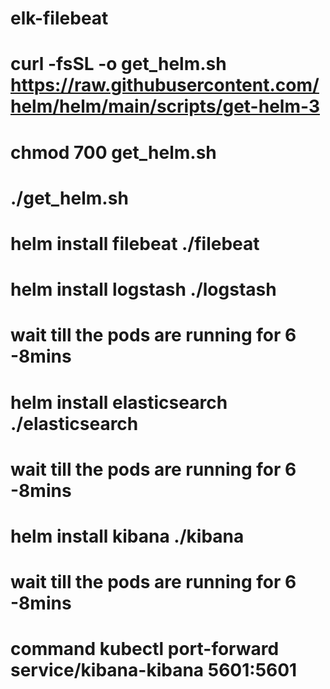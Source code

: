 # elk-filebeat

 # curl -fsSL -o get_helm.sh https://raw.githubusercontent.com/helm/helm/main/scripts/get-helm-3
 # chmod 700 get_helm.sh
 # ./get_helm.sh

 

# helm install filebeat ./filebeat

# helm install logstash ./logstash
# wait till the pods are running for 6 -8mins


# helm install elasticsearch ./elasticsearch
# wait till the pods are running for 6 -8mins


# helm install kibana ./kibana
# wait till the pods are running for 6 -8mins



# command kubectl port-forward service/kibana-kibana 5601:5601 


